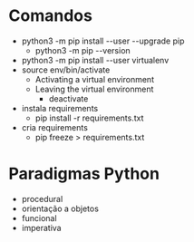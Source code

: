 # Comandos
* python3 -m pip install --user --upgrade pip
    * python3 -m pip --version
* python3 -m pip install --user virtualenv
* source env/bin/activate
    * Activating a virtual environment
    * Leaving the virtual environment
        * deactivate
* instala requirements
    * pip install -r requirements.txt
* cria requirements
    * pip freeze > requirements.txt
# Paradigmas Python
* procedural
* orientação a objetos
* funcional
* imperativa